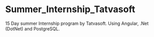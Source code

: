 # Summer_Internship_Tatvasoft
15 Day summer Internship program by Tatvasoft. Using Angular, .Net (DotNet) and PostgreSQL.
